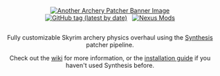 <p align="center">
  <a href="https://github.com/Synthesis-Collective/Another-Archery-Patcher"><img alt="Another Archery Patcher Banner Image" src="https://i.imgur.com/XQvgU8N.png"></a><br/><a href="https://github.com/radj307/Another-Archery-Patcher/tags"><img alt="GitHub tag (latest by date)" src="https://img.shields.io/github/v/tag/radj307/Another-Archery-Patcher?color=e8e8e7&label=Latest%20Version&logo=github&logoColor=e8e8e7&style=flat-square"></a>&nbsp;&nbsp;&nbsp;<a href="https://www.nexusmods.com/skyrimspecialedition/mods/53810"><img alt="Nexus Mods" src="https://img.shields.io/endpoint?style=flat-square&url=https%3A%2F%2Fgist.githubusercontent.com%2Fradj307%2Fe9a80731ee236cc67fb00b698e75201e%2Fraw%2F5230074dfb1a60fba917a1232f9382fa5cfec5db%2Fendpoint.json"></a>
</p>
<h2></h2>
<p align="center">
  Fully customizable Skyrim archery physics overhaul using the <a href="https://github.com/Mutagen-Modding/Synthesis">Synthesis</a> patcher pipeline.
</p>
<p align="center">
  Check out the <a href="https://github.com/Synthesis-Collective/Another-Archery-Patcher/wiki">wiki</a> for more information, or the <a href="https://github.com/Synthesis-Collective/Another-Archery-Patcher/wiki/Installation-Instructions">installation guide</a> if you haven't used Synthesis before.
</p>
  
